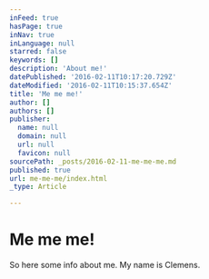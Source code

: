 ```yaml
---
inFeed: true
hasPage: true
inNav: true
inLanguage: null
starred: false
keywords: []
description: 'About me!'
datePublished: '2016-02-11T10:17:20.729Z'
dateModified: '2016-02-11T10:15:37.654Z'
title: 'Me me me!'
author: []
authors: []
publisher:
  name: null
  domain: null
  url: null
  favicon: null
sourcePath: _posts/2016-02-11-me-me-me.md
published: true
url: me-me-me/index.html
_type: Article

---
```

# Me me me!

So here some info about me. My name is Clemens.